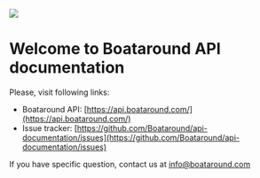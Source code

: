 ![](https://d27an5i49e1ttq.cloudfront.net/frontend/images/logo-blue.png)

# Welcome to Boataround API documentation

Please, visit following links:

- Boataround API: [https://api.boataround.com/](https://api.boataround.com/)
- Issue tracker: [https://github.com/Boataround/api-documentation/issues](https://github.com/Boataround/api-documentation/issues)

If you have specific question, contact us at [info@boataround.com](info@boataround.com)


